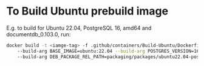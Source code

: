 # To Build Ubuntu prebuild image

E.g. to build for Ubuntu 22.04, PostgreSQL 16, amd64 and documentdb_0.103.0, run:

```sh
docker build -t <iamge-tag> -f .github/containers/Build-Ubuntu/Dockerfile_prebuild \ 
    --build-arg BASE_IMAGE=ubuntu:22.04 --build-arg POSTGRES_VERSION=16 \ 
    --build-arg DEB_PACKAGE_REL_PATH=packaging/packages/ubuntu22.04-postgresql-16-documentdb_0.103.0_amd64.deb .
```
